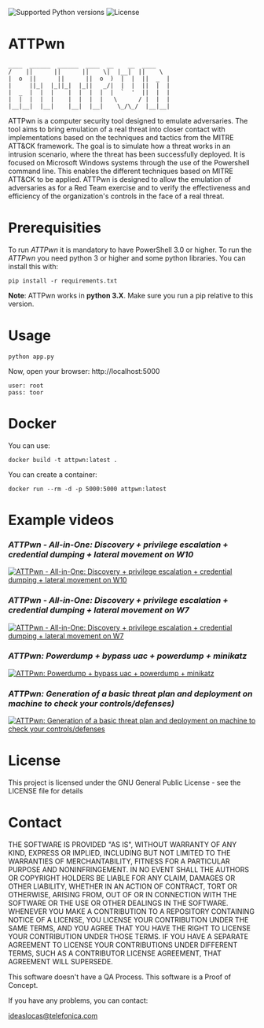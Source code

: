 ![Supported Python versions](https://img.shields.io/badge/python-3.6-blue.svg?style=flat-square)
![License](https://img.shields.io/badge/license-GNU-green.svg?style=flat-square)

# **ATTPwn**

```
____  ______  ______  ____  __    __  ____  
/    ||      ||      ||    \|  |__|  ||    \
|  o  ||      ||      ||  o  )  |  |  ||  _  |
|     ||_|  |_||_|  |_||   _/|  |  |  ||  |  |
|  _  |  |  |    |  |  |  |  |  `  '  ||  |  |
|  |  |  |  |    |  |  |  |   \      / |  |  |
|__|__|  |__|    |__|  |__|    \_/\_/  |__|__|

```

ATTPwn is a computer security tool designed to emulate adversaries. The tool aims to bring emulation of a real threat into closer contact with implementations based on the techniques and tactics from the MITRE ATT&CK framework. The goal is to simulate how a threat works in an intrusion scenario, where the threat has been successfully deployed. It is focused on Microsoft Windows systems through the use of the Powershell command line. This enables the different techniques based on MITRE ATT&CK to be applied. ATTPwn is designed to allow the emulation of adversaries as for a Red Team exercise and to verify the effectiveness and efficiency of the organization's controls in the face of a real threat.  

# Prerequisities
To run *ATTPwn* it is mandatory to have PowerShell 3.0 or higher.
To run the *ATTPwn* you need python 3 or higher and some python libraries. You can install this with:
```[python]
pip install -r requirements.txt
```

**Note**: ATTPwn works in **python 3.X**. Make sure you run a pip relative to this version.
# Usage

```[python]
python app.py
```
Now, open your browser: http://localhost:5000

    user: root
    pass: toor

# Docker

You can use:

```[python]
docker build -t attpwn:latest .
```

You can create a container:

```[python]
docker run --rm -d -p 5000:5000 attpwn:latest
```

# Example videos

### *ATTPwn - All-in-One: Discovery + privilege escalation + credential dumping + lateral movement on W10*
[![ATTPwn - All-in-One: Discovery + privilege escalation + credential dumping + lateral movement on W10](https://img.youtube.com/vi/2Y3F5uxXXSM/0.jpg)](https://youtu.be/2Y3F5uxXXSM)
### *ATTPwn - All-in-One: Discovery + privilege escalation + credential dumping + lateral movement on W7*
[![ATTPwn - All-in-One: Discovery + privilege escalation + credential dumping + lateral movement on W7](https://img.youtube.com/vi/Dge8Pquw4Bw/0.jpg)](https://youtu.be/Dge8Pquw4Bw)
### *ATTPwn: Powerdump + bypass uac + powerdump + minikatz*
[![ATTPwn: Powerdump + bypass uac + powerdump + minikatz](https://img.youtube.com/vi/VQHVgfgdJwM/0.jpg)](https://youtu.be/VQHVgfgdJwM)
### *ATTPwn: Generation of a basic threat plan and deployment on machine to check your controls/defenses)*
[![ATTPwn: Generation of a basic threat plan and deployment on machine to check your controls/defenses](https://img.youtube.com/vi/hyojkQHJxbA/0.jpg)](https://youtu.be/hyojkQHJxbA)



# License

This project is licensed under the GNU General Public License - see the LICENSE file for details

# Contact

THE SOFTWARE IS PROVIDED "AS IS", WITHOUT WARRANTY OF ANY KIND, EXPRESS OR IMPLIED, INCLUDING BUT NOT LIMITED TO THE WARRANTIES OF MERCHANTABILITY, FITNESS FOR A PARTICULAR PURPOSE AND NONINFRINGEMENT. IN NO EVENT SHALL THE AUTHORS OR COPYRIGHT HOLDERS BE LIABLE FOR ANY CLAIM, DAMAGES OR OTHER LIABILITY, WHETHER IN AN ACTION OF CONTRACT, TORT OR OTHERWISE, ARISING FROM, OUT OF OR IN CONNECTION WITH THE SOFTWARE OR THE USE OR OTHER DEALINGS IN THE SOFTWARE. WHENEVER YOU MAKE A CONTRIBUTION TO A REPOSITORY CONTAINING NOTICE OF A LICENSE, YOU LICENSE YOUR CONTRIBUTION UNDER THE SAME TERMS, AND YOU AGREE THAT YOU HAVE THE RIGHT TO LICENSE YOUR CONTRIBUTION UNDER THOSE TERMS. IF YOU HAVE A SEPARATE AGREEMENT TO LICENSE YOUR CONTRIBUTIONS UNDER DIFFERENT TERMS, SUCH AS A CONTRIBUTOR LICENSE AGREEMENT, THAT AGREEMENT WILL SUPERSEDE.

This software doesn't have a QA Process. This software is a Proof of Concept.

If you have any problems, you can contact:

ideaslocas@telefonica.com

